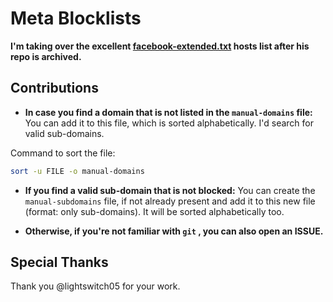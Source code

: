 # Meta Blocklists
**I'm taking over the excellent [facebook-extended.txt](https://github.com/lightswitch05/hosts/blob/master/docs/lists/facebook-extended.txt) hosts list after his repo is archived.**

## Contributions
* **In case you find a domain that is not listed in the `manual-domains` file:**
You can add it to this file, which is sorted alphabetically. I'd search for valid sub-domains.

Command to sort the file:
```sh
sort -u FILE -o manual-domains
```

* **If you find a valid sub-domain that is not blocked:**
You can create the `manual-subdomains` file, if not already present and add it to this new file (format: only sub-domains).
It will be sorted alphabetically too.

* **Otherwise, if you're not familiar with `git` , you can also open an ISSUE.**

## Special Thanks
Thank you @lightswitch05 for your work.
